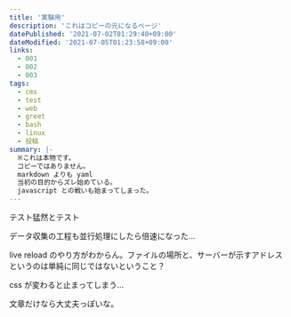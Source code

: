 ```yaml
---
title: '実験用'
description: 'これはコピーの元になるページ'
datePublished: '2021-07-02T01:29:40+09:00'
dateModified: '2021-07-05T01:23:58+09:00'
links:
  - 001
  - 002
  - 003
tags:
  - cms
  - test
  - web
  - greet
  - bash
  - linux
  - 投稿
summary: |-
  ※これは本物です。
  コピーではありません。
  markdown よりも yaml
  当初の目的からズレ始めている。
  javascript との戦いも始まってしまった。
---
```


テスト猛然とテスト

データ収集の工程も並行処理にしたら倍速になった...

live reload のやり方がわからん。ファイルの場所と、サーバーが示すアドレスというのは単純に同じではないということ？

css が変わると止まってしまう…

文章だけなら大丈夫っぽいな。

